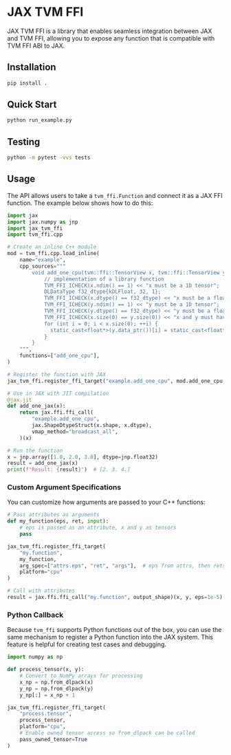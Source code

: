 # JAX TVM FFI

JAX TVM FFI is a library that enables seamless integration between JAX and TVM FFI,
allowing you to expose any function that is compatible with TVM FFI ABI to JAX.

## Installation

```bash
pip install .
```

## Quick Start

```bash
python run_example.py
```

## Testing

```bash
python -m pytest -vvs tests
```

## Usage

The API allows users to take a `tvm_ffi.Function` and connect it as a JAX FFI function.
The example below shows how to do this:

```python
import jax
import jax.numpy as jnp
import jax_tvm_ffi
import tvm_ffi.cpp

# Create an inline C++ module
mod = tvm_ffi.cpp.load_inline(
    name="example",
    cpp_sources="""
        void add_one_cpu(tvm::ffi::TensorView x, tvm::ffi::TensorView y) {
            // implementation of a library function
            TVM_FFI_ICHECK(x.ndim() == 1) << "x must be a 1D tensor";
            DLDataType f32_dtype{kDLFloat, 32, 1};
            TVM_FFI_ICHECK(x.dtype() == f32_dtype) << "x must be a float tensor";
            TVM_FFI_ICHECK(y.ndim() == 1) << "y must be a 1D tensor";
            TVM_FFI_ICHECK(y.dtype() == f32_dtype) << "y must be a float tensor";
            TVM_FFI_ICHECK(x.size(0) == y.size(0)) << "x and y must have the same shape";
            for (int i = 0; i < x.size(0); ++i) {
              static_cast<float*>(y.data_ptr())[i] = static_cast<float*>(x.data_ptr())[i] + 1;
            }
        }
    """,
    functions=["add_one_cpu"],
)

# Register the function with JAX
jax_tvm_ffi.register_ffi_target("example.add_one_cpu", mod.add_one_cpu, platform="cpu")

# Use in JAX with JIT compilation
@jax.jit
def add_one_jax(x):
    return jax.ffi.ffi_call(
        "example.add_one_cpu",
        jax.ShapeDtypeStruct(x.shape, x.dtype),
        vmap_method="broadcast_all",
    )(x)

# Run the function
x = jnp.array([1.0, 2.0, 3.0], dtype=jnp.float32)
result = add_one_jax(x)
print(f"Result: {result}")  # [2. 3. 4.]
```

### Custom Argument Specifications

You can customize how arguments are passed to your C++ functions:

```python
# Pass attributes as arguments
def my_function(eps, ret, input):
    # eps is passed as an attribute, x and y as tensors
    pass

jax_tvm_ffi.register_ffi_target(
    "my.function",
    my_function,
    arg_spec=["attrs.eps", "ret", "args"],  # eps from attrs, then rets, then args
    platform="cpu"
)

# Call with attributes
result = jax.ffi.ffi_call("my.function", output_shape)(x, y, eps=1e-5)
```

### Python Callback

Because `tvm_ffi` supports Python functions out of the box, you can use the same
mechanism to register a Python function into the JAX system.
This feature is helpful for creating test cases and debugging.

```python
import numpy as np

def process_tensor(x, y):
    # Convert to NumPy arrays for processing
    x_np = np.from_dlpack(x)
    y_np = np.from_dlpack(y)
    y_np[:] = x_np + 1

jax_tvm_ffi.register_ffi_target(
    "process.tensor",
    process_tensor,
    platform="cpu",
    # Enable owned tensor access so from_dlpack can be called
    pass_owned_tensor=True
)
```

